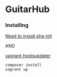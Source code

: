 # GuitarHub

### Installing

[Need to install php intl](http://php.net/manual/ru/intl.installation.php)

AND

[vagrant-hostsupdater](https://github.com/cogitatio/vagrant-hostsupdater)

```
composer install
vagrant up
```
